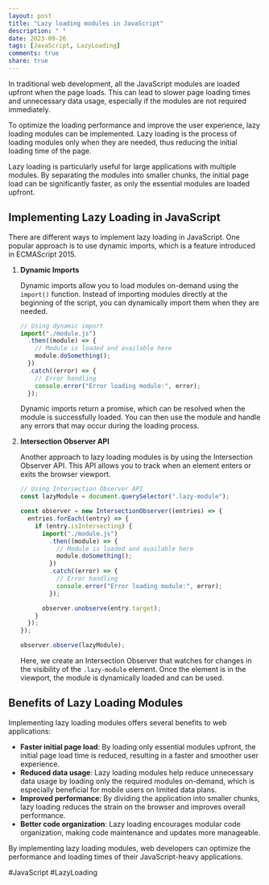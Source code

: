 ```yaml
---
layout: post
title: "Lazy loading modules in JavaScript"
description: " "
date: 2023-09-26
tags: [JavaScript, LazyLoading]
comments: true
share: true
---
```


In traditional web development, all the JavaScript modules are loaded upfront when the page loads. This can lead to slower page loading times and unnecessary data usage, especially if the modules are not required immediately.

To optimize the loading performance and improve the user experience, lazy loading modules can be implemented. Lazy loading is the process of loading modules only when they are needed, thus reducing the initial loading time of the page.

Lazy loading is particularly useful for large applications with multiple modules. By separating the modules into smaller chunks, the initial page load can be significantly faster, as only the essential modules are loaded upfront.

## Implementing Lazy Loading in JavaScript

There are different ways to implement lazy loading in JavaScript. One popular approach is to use dynamic imports, which is a feature introduced in ECMAScript 2015.

1. **Dynamic Imports**

   Dynamic imports allow you to load modules on-demand using the `import()` function. Instead of importing modules directly at the beginning of the script, you can dynamically import them when they are needed.

   ```javascript
   // Using dynamic import
   import("./module.js")
     .then((module) => {
       // Module is loaded and available here
       module.doSomething();
     })
     .catch((error) => {
       // Error handling
       console.error("Error loading module:", error);
     });
   ```

   Dynamic imports return a promise, which can be resolved when the module is successfully loaded. You can then use the module and handle any errors that may occur during the loading process.

2. **Intersection Observer API**

   Another approach to lazy loading modules is by using the Intersection Observer API. This API allows you to track when an element enters or exits the browser viewport.

   ```javascript
   // Using Intersection Observer API
   const lazyModule = document.querySelector(".lazy-module");

   const observer = new IntersectionObserver((entries) => {
     entries.forEach((entry) => {
       if (entry.isIntersecting) {
         import("./module.js")
           .then((module) => {
             // Module is loaded and available here
             module.doSomething();
           })
           .catch((error) => {
             // Error handling
             console.error("Error loading module:", error);
           });

         observer.unobserve(entry.target);
       }
     });
   });

   observer.observe(lazyModule);
   ```

   Here, we create an Intersection Observer that watches for changes in the visibility of the `.lazy-module` element. Once the element is in the viewport, the module is dynamically loaded and can be used.

## Benefits of Lazy Loading Modules

Implementing lazy loading modules offers several benefits to web applications:

- **Faster initial page load**: By loading only essential modules upfront, the initial page load time is reduced, resulting in a faster and smoother user experience.
- **Reduced data usage**: Lazy loading modules help reduce unnecessary data usage by loading only the required modules on-demand, which is especially beneficial for mobile users on limited data plans.
- **Improved performance**: By dividing the application into smaller chunks, lazy loading reduces the strain on the browser and improves overall performance.
- **Better code organization**: Lazy loading encourages modular code organization, making code maintenance and updates more manageable.

By implementing lazy loading modules, web developers can optimize the performance and loading times of their JavaScript-heavy applications.

#JavaScript #LazyLoading